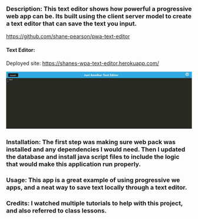 ### Description: This text editor shows how powerful a progressive web app can be. Its built using the client server model to create a text editor that can save the text you input. 

https://github.com/shane-pearson/pwa-text-editor

#### Text Editor:

Deployed site: https://shanes-wpa-text-editor.herokuapp.com/

![image](/server/dist/assets/images/Untitled.jpg)

### Installation: The first step was making sure web pack was installed and any dependencies I would need. Then I updated the database and install java script files to include the logic that would make this application run properly. 

### Usage: This app is a great example of using progressive we apps, and a neat way to save text locally through a text editor.

### Credits: I watched multiple tutorials to help with this project, and also referred to class lessons.